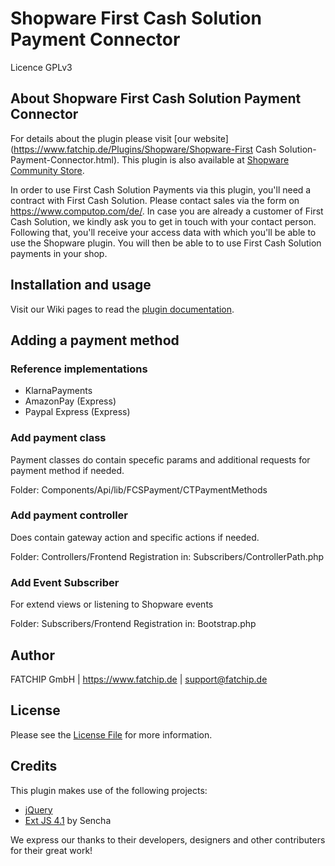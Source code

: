# Shopware First Cash Solution Payment Connector

Licence GPLv3

## About Shopware First Cash Solution Payment Connector
For details about the plugin please visit [our website](https://www.fatchip.de/Plugins/Shopware/Shopware-First Cash Solution-Payment-Connector.html).
This plugin is also available at [Shopware Community Store](https://store.shopware.com/fatch19156119985f/shopware-computop-payment-connector.html).

In order to use First Cash Solution Payments via this plugin, you'll need a contract with First Cash Solution. Please contact sales via the form on https://www.computop.com/de/. In case you are already a customer of First Cash Solution, we kindly ask you to get in touch with your contact person. Following that, you'll receive your access data with which you'll be able to use the Shopware plugin. You will then be able to to use First Cash Solution payments in your shop.


## Installation and usage
Visit our Wiki pages to read the [plugin documentation](https://wiki.fatchip.de/public/shopware-fatchipctpayment).

## Adding a payment method
### Reference implementations
* KlarnaPayments
* AmazonPay (Express)
* Paypal Express (Express)

### Add payment class
Payment classes do contain specefic params and additional requests for payment method if needed.

Folder: Components/Api/lib/FCSPayment/CTPaymentMethods

### Add payment controller
Does contain gateway action and specific actions if needed.

Folder: Controllers/Frontend
Registration in: Subscribers/ControllerPath.php

### Add Event Subscriber
For extend views or listening to Shopware events

Folder: Subscribers/Frontend
Registration in: Bootstrap.php

## Author
FATCHIP GmbH | https://www.fatchip.de | support@fatchip.de 

## License
Please see the [License File](LICENSE.md) for more information.

## Credits
This plugin makes use of the following projects:

* [jQuery](https://js.foundation)
* [Ext JS 4.1](http://cdn.sencha.com/ext/gpl/4.1.1/) by Sencha


We express our thanks to their developers, designers and other contributers for their great work!
